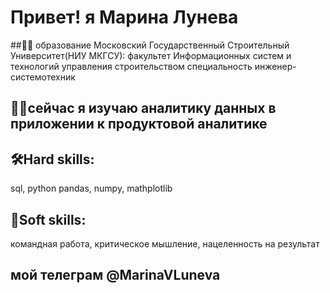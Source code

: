 # Привет! я Марина Лунева

##🧑‍🎓 образование 
  Московский Государственный Строительный Университет(НИУ МКГСУ):
  факультет Информационных систем и технологий управления строительством
  специальность инженер-системотехник


## 👩‍💻сейчас я изучаю аналитику данных в приложении к продуктовой аналитике


## 🛠️Hard skills: 
sql, python pandas, numpy, mathplotlib

## 🤝Soft skills: 
командная работа, критическое мышление, нацеленность на результат

## мой телеграм @MarinaVLuneva
<!---
LunevaMarina/LunevaMarina is a ✨ special ✨ repository because its `README.md` (this file) appears on your GitHub profile.
You can click the Preview link to take a look at your changes.
--->
